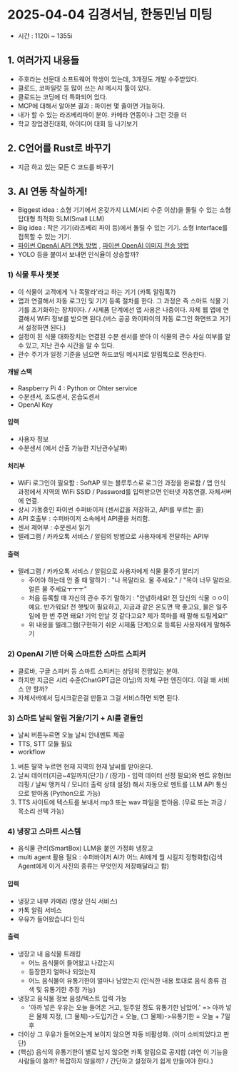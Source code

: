 # 2025-04-04 김경서님, 한동민님 미팅
- 시간 : 1120i ~ 1355i

## 1. 여러가지 내용들
- 주호라는 선문대 소프트웨어 학생이 있는데, 3개정도 개발 수주받았다.
- 클로드, 코파일럿 등 많이 쓰는 AI 메시지 툴이 있다.
- 클로드는 코딩에 더 특화되어 있다.
- MCP에 대해서 알아본 결과 : 파이썬 몇 줄이면 가능하다.
- 내가 할 수 있는 라즈베리파이 분야. 카메라 연동이나 그런 것을 더 
- 학교 창업경진대회, 아이디어 대회 등 나기보기

## 2. C언어를 Rust로 바꾸기
- 지금 하고 있는 모든 C 코드를 바꾸기

## 3. AI 연동 착실하게!
 - Biggest idea : 소형 기기에서 온갖가지 LLM(시리 수준 이상)을 돌릴 수 있는 소형 탑대형 최적화 SLM(Small LLM)
 - Big idea : 작은 기기(라즈베리 파이 등)에서 돌릴 수 있는 기기. 소형 Interface를 접목할 수 있는 기기.
 - [파이썬 OpenAI API 연동 방법](https://mz-moonzoo.tistory.com/49)
 , [파이썬 OpenAI 이미지 전송 방법](https://velog.io/@westreed/ChatGPT-API%EC%97%90-%EC%9D%B4%EB%AF%B8%EC%A7%80%EB%A5%BC-%EC%B2%A8%EB%B6%80%ED%95%98%EC%97%AC-%EB%8B%B5%EB%B3%80-%EB%B0%9B%EA%B8%B0vision)
  - YOLO 등을 붙여서 보내면 인식율이 상승할까?
 ### 1) 식물 투사 챗봇
 - 이 식물이 고객에게 '나 목말라'라고 하는 기기 (카톡 알림톡?)
 - 앱과 연결해서 자동 로그인 및 기기 등록 절차를 한다. 그 과정은 즉 스마트 식물 기기를 초기화하는 장치이다. / 시제품 단계에선 앱 사용은 나중이다. 자체 웹 앱에 연결해서 WiFi 정보를 받으면 된다.(버스 공공 와이파이의 자동 로그인 화면뜨고 거기서 설정하면 된다.)
 - 설정이 된 식물 대화장치는 연결된 수분 센서를 받아 이 식물의 관수 사실 여부를 알 수 있고, 지난 관수 시간을 알 수 있다.
 - 관수 주기가 일정 기준을 넘으면 하드코딩 메시지로 알림톡으로 전송한다.
 #### 개발 스택
 - Raspberry Pi 4 : Python or Ohter service
 - 수분센서, 조도센서, 온습도센서
 - OpenAI Key
 #### 입력
 - 사용자 정보
 - 수분센서 (에서 산출 가능한 지난관수날짜)
 #### 처리부
 - WiFi 로그인이 필요함 : SoftAP 또는 블루투스로 로그인 과정을 완료함 / 앱 인식 과정에서 지역의 WiFi SSID / Password를 입력받으면 인터넷 자동연결. 자체서버에 연결.
 - 상시 가동중인 파이썬 수퍼바이저 (센서값을 저장하고, API를 부르는 콜)
 - API 호출부 : 수퍼바이저 소속에서 API콜을 처리함.
 - 센서 제어부 : 수분센서 읽기
 - 텔레그램 / 카카오톡 서비스 / 알림의 방법으로 사용자에게 전달하는 API부
 #### 출력
 - 텔레그램 / 카카오톡 서비스 / 알림으로 사용자에게 식물 물주기 알리기
   - 주어야 하는데 안 줄 때 말하기 : "나 목말라요. 물 주세요." / "목이 너무 말라요. 얼른 물 주세요ㅜㅜㅜ"
   - 처음 등록할 때 자신의 관수 주기 말하기 : "안녕하세요! 전 당신의 식물 ㅇㅇ이예요. 반가워요! 전 햇빛이 필요하고, 지금과 같은 온도면 딱 좋고요, 물은 일주일에 한 번 주면 돼요! 기억 안날 것 같다고요? 제가 목마를 때 말해 드릴게요!"
   - 위 내용을 텔레그램(구현하기 쉬운 시제품 단계)으로 등록된 사용자에게 말해주기

 ### 2) OpenAI 기반 더욱 스마트한 스마트 스피커
 - 클로바, 구글 스피커 등 스마트 스피커는 상당히 전망있는 분야.
 - 하지만 지금은 시리 수준(ChatGPT급은 아님)의 자체 구현 엔진이다. 이걸 왜 서비스 안 할까?
 - 자체서버에서 딥시크같은걸 만들고 그걸 서비스하면 되면 된다.

 ### 3) 스마트 날씨 알림 거울/기기 + AI를 곁들인
 - 날씨 버튼누르면 오늘 날씨 안내멘트 제공
 - TTS, STT 모듈 필요
 - workflow 
  1. 버튼 딸깍 누르면 현재 지역의 현재 날씨를 받아온다.
  2. 날씨 데이터(지금~4일까지(단기) / (장기) - 입력 데이터 선정 필요)와 멘트 유형(브리핑 / 날씨 앵커식 / 모니터 출력 상태 설정) 해서 자동으로 멘트를 LLM API 통신으로 받아옴 (Python으로 가능)
  3. TTS 사이트에 텍스트를 보내서 mp3 또는 wav 파일을 받아옴. (무료 또는 과금 / 목소리 선택 가능)

 ### 4) 냉장고 스마트 시스템
 - 음식물 관리(SmartBox) LLM을 붙인 가정화 냉장고
 - multi agent 활용 필요 : 수퍼바이저 AI가 어느 AI에게 뭘 시킬지 정형화함(검색 Agent에게 이거 사진의 종류는 무엇인지 저장해달라고 함)
 #### 입력
 - 냉장고 내부 카메라 (영상 인식 서비스)
 - 카톡 알림 서비스
 - 우유가 들어왔습니다 인식

 #### 출력
 - 냉장고 내 음식물 트래킹
   - 어느 음식물이 들어왔고 나갔는지
   - 등장한지 얼마나 되었는지
   - 어느 음식물이 유통기한이 얼마나 남았는지 (인식한 내용 토대로 음식 종류 검색 및 유통기한 추정 가능)
 - 냉장고 음식물 정보 음성/텍스트 입력 가능
   - '아까 넣은 우유는 오늘 들어온 거고, 일주일 정도 유통기한 남았어.'
    => 아까 넣은 물체 지정, (그 물체)->도입기간 = 오늘, (그 물체)->유통기한 = 오늘 + 7일 후
 - 더이상 그 우유가 들어오는게 보이지 않으면 자동 비활성화. (이미 소비되었다고 판단)
 - (핵심) 음식의 유통기한이 별로 남지 않으면 카톡 알림으로 공지함
(과연 이 기능을 사람들이 쓸까? 복잡하지 않을까? / 간단하고 설정하기 쉽게 만들어야 한다.)